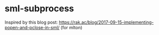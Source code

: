 # sml-subprocess

Inspired by this blog post: https://rak.ac/blog/2017-09-15-implementing-popen-and-pclose-in-sml/ (for mlton)

